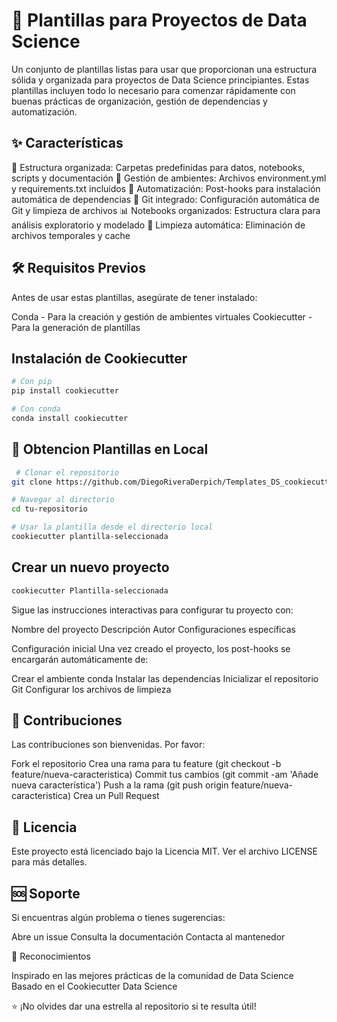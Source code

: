 # 🚀 Plantillas para Proyectos de Data Science

Un conjunto de plantillas listas para usar que proporcionan una estructura sólida y organizada para proyectos de Data Science principiantes. Estas plantillas incluyen todo lo necesario para comenzar rápidamente con buenas prácticas de organización, gestión de dependencias y automatización.

## ✨ Características

📁 Estructura organizada: Carpetas predefinidas para datos, notebooks, scripts y documentación
🐍 Gestión de ambientes: Archivos environment.yml y requirements.txt incluidos
🔧 Automatización: Post-hooks para instalación automática de dependencias
🔄 Git integrado: Configuración automática de Git y limpieza de archivos
📊 Notebooks organizados: Estructura clara para análisis exploratorio y modelado
🧹 Limpieza automática: Eliminación de archivos temporales y cache

## 🛠️ Requisitos Previos

Antes de usar estas plantillas, asegúrate de tener instalado:

Conda - Para la creación y gestión de ambientes virtuales
Cookiecutter - Para la generación de plantillas

## Instalación de Cookiecutter

```bash
# Con pip
pip install cookiecutter

# Con conda
conda install cookiecutter
```

## 🚀 Obtencion Plantillas en Local

```bash
 # Clonar el repositorio
git clone https://github.com/DiegoRiveraDerpich/Templates_DS_cookiecutter.git

# Navegar al directorio
cd tu-repositorio

# Usar la plantilla desde el directorio local
cookiecutter plantilla-seleccionada
```

## Crear un nuevo proyecto

```bash
cookiecutter Plantilla-seleccionada
```

Sigue las instrucciones interactivas para configurar tu proyecto con:

Nombre del proyecto
Descripción
Autor
Configuraciones específicas

Configuración inicial
Una vez creado el proyecto, los post-hooks se encargarán automáticamente de:

Crear el ambiente conda
Instalar las dependencias
Inicializar el repositorio Git
Configurar los archivos de limpieza

## 🤝 Contribuciones

Las contribuciones son bienvenidas. Por favor:

Fork el repositorio
Crea una rama para tu feature (git checkout -b feature/nueva-caracteristica)
Commit tus cambios (git commit -am 'Añade nueva característica')
Push a la rama (git push origin feature/nueva-caracteristica)
Crea un Pull Request

## 📝 Licencia

Este proyecto está licenciado bajo la Licencia MIT. Ver el archivo LICENSE para más detalles.

## 🆘 Soporte

Si encuentras algún problema o tienes sugerencias:

Abre un issue
Consulta la documentación
Contacta al mantenedor

🙏 Reconocimientos

Inspirado en las mejores prácticas de la comunidad de Data Science
Basado en el Cookiecutter Data Science

⭐ ¡No olvides dar una estrella al repositorio si te resulta útil!
